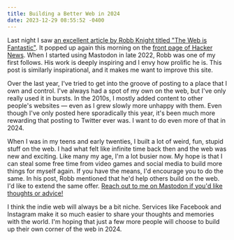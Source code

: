 ```yaml
---
title: Building a Better Web in 2024
date: 2023-12-29 08:55:52 -0400
---
```


Last night I saw [an excellent article by Robb Knight titled "The Web is Fantastic"](https://rknight.me/blog/the-web-is-fantastic/). It popped up again this morning on the [front page of Hacker News](https://news.ycombinator.com/item?id=38801221). When I started using Mastodon in late 2022, Robb was one of my first follows. His work is deeply inspiring and I envy how prolific he is. This post is similarly inspirational, and it makes me want to improve this site.

Over the last year, I've tried to get into the groove of posting to a place that I own and control. I've always had a spot of my own on the web, but I've only really used it in bursts. In the 2010s, I mostly added content to other people's websites — even as I grew slowly more unhappy with them. Even though I've only posted here sporadically this year, it's been much more rewarding that posting to Twitter ever was. I want to do even more of that in 2024.

When I was in my teens and early twenties, I built a lot of weird, fun, stupid stuff on the web. I had what felt like infinite time back then and the web was new and exciting. Like many my age, I'm a lot busier now. My hope is that I can steal some free time from video games and social media to build more things for myself again. If you have the means, I'd encourage you to do the same. In his post, Robb mentioned that he'd help others build on the web. I'd like to extend the same offer. [Reach out to me on Mastodon if you'd like thoughts or advice!](https://mastodon.social/@gavinanderegg)

I think the indie web will always be a bit niche. Services like Facebook and Instagram make it so much easier to share your thoughts and memories with the world. I'm hoping that just a few more people will choose to build up their own corner of the web in 2024.



